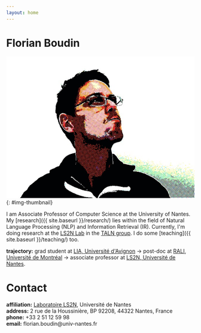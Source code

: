 ```yaml
---
layout: home
---
```


# Florian Boudin

![Picture of Florian Boudin](data/florian-boudin.jpg){: #img-thumbnail}

I am Associate Professor of Computer Science at the University of Nantes.
My [research]({{ site.baseurl }}/research/) lies within the field of Natural Language Processing (NLP) and Information Retrieval (IR).
Currently, I'm doing research at the [LS2N Lab](http://www.ls2n.fr) in the [TALN group](http://taln.ls2n.fr).
I do some [teaching]({{ site.baseurl }}/teaching/) too.

**trajectory:** grad student at [LIA, Université d'Avignon](http://lia.univ-avignon.fr) &rarr; post-doc at [RALI, Université de Montréal](http://rali.iro.umontreal.ca) &rarr; associate professor at [LS2N, Université de Nantes](http://www.ls2n.fr).

# Contact

**affiliation:** [Laboratoire LS2N](http://www.ls2n.fr), Université de Nantes  
**address:** 2 rue de la Houssinière, BP 92208, 44322 Nantes, France  
**phone:** +33 2 51 12 59 98  
**email:** <span id="courriel">&#102;&#108;&#111;&#114;&#105;&#097;&#110;&#046;&#098;&#111;&#117;&#100;&#105;&#110;&#064;&#117;&#110;&#105;&#118;&#045;&#110;&#097;&#110;&#116;&#101;&#115;&#046;&#102;&#114;</span>
